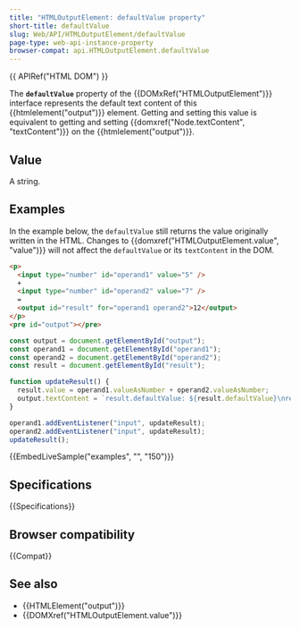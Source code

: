 ```yaml
---
title: "HTMLOutputElement: defaultValue property"
short-title: defaultValue
slug: Web/API/HTMLOutputElement/defaultValue
page-type: web-api-instance-property
browser-compat: api.HTMLOutputElement.defaultValue
---
```


{{ APIRef("HTML DOM") }}

The **`defaultValue`** property of the {{DOMxRef("HTMLOutputElement")}} interface represents the default text content of this {{htmlelement("output")}} element. Getting and setting this value is equivalent to getting and setting {{domxref("Node.textContent", "textContent")}} on the {{htmlelement("output")}}.

## Value

A string.

## Examples

In the example below, the `defaultValue` still returns the value originally written in the HTML. Changes to {{domxref("HTMLOutputElement.value", "value")}} will not affect the `defaultValue` or its `textContent` in the DOM.

```html
<p>
  <input type="number" id="operand1" value="5" />
  +
  <input type="number" id="operand2" value="7" />
  =
  <output id="result" for="operand1 operand2">12</output>
</p>
<pre id="output"></pre>
```

```js
const output = document.getElementById("output");
const operand1 = document.getElementById("operand1");
const operand2 = document.getElementById("operand2");
const result = document.getElementById("result");

function updateResult() {
  result.value = operand1.valueAsNumber + operand2.valueAsNumber;
  output.textContent = `result.defaultValue: ${result.defaultValue}\nresult.value: ${result.value}`;
}

operand1.addEventListener("input", updateResult);
operand2.addEventListener("input", updateResult);
updateResult();
```

{{EmbedLiveSample("examples", "", "150")}}

## Specifications

{{Specifications}}

## Browser compatibility

{{Compat}}

## See also

- {{HTMLElement("output")}}
- {{DOMXref("HTMLOutputElement.value")}}
